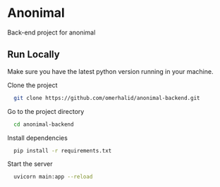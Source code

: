 # Anonimal

Back-end project for anonimal

## Run Locally

Make sure you have the latest python version running in your machine.

Clone the project

```bash
  git clone https://github.com/omerhalid/anonimal-backend.git
```

Go to the project directory

```bash
  cd anonimal-backend
```

Install dependencies

```bash
  pip install -r requirements.txt
```

Start the server

```bash
  uvicorn main:app --reload
```
